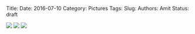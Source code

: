 Title: 
Date: 2016-07-10
Category: Pictures
Tags: 
Slug: 
Authors: Amit
Status: draft

<div class="imagepost">
<img src="/images/sanfermin1.jpg" class="imageitem large" />
<img src="/images/sanfermin2.jpg" class="imageitem half" />
<img src="/images/sanfermin3.jpg" class="imageitem half" />
</div>
